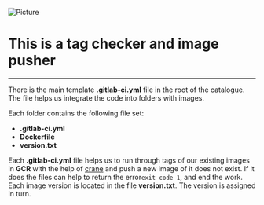 
![Picture](https://res.cloudinary.com/qunux/image/upload/v1594405830/configure-gitlab-ci-with-gcr_opt_ek4srf.png)

# This is a tag checker and image pusher
-----


There is the main template **.gitlab-ci.yml** file in the root of the catalogue. The file helps us integrate the code into folders with images.

Each folder contains the following file set:
* **.gitlab-ci.yml**
* **Dockerfile**
* **version.txt**

Each **.gitlab-ci.yml** file helps us to run through tags of our existing images in **GCR** with the help of [crane](https://github.com/google/go-containerregistry/tree/main/cmd/crane)
and push a new image of it does not exist. If it does the files can help to return the error`exit code 1`, and end the work.
Each image version is located in the file
**version.txt**. The version is assigned in turn.
